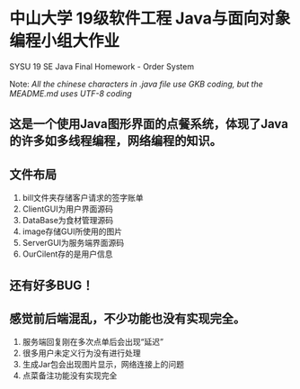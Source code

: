# 中山大学 19级软件工程 Java与面向对象编程小组大作业

SYSU 19 SE Java Final Homework - Order System

Note:
*All the chinese characters in .java file use GKB coding, but the MEADME.md uses UTF-8 coding*

## 这是一个使用Java图形界面的点餐系统，体现了Java的许多如多线程编程，网络编程的知识。

## 文件布局

1. bill文件夹存储客户请求的签字账单
2. ClientGUI为用户界面源码
3. DataBase为食材管理源码
4. image存储GUI所使用的图片
5. ServerGUI为服务端界面源码
6. OurCilent存的是用户信息
   
## 还有好多BUG！

## 感觉前后端混乱，不少功能也没有实现完全。

1. 服务端回复刚在多次点单后会出现“延迟”
2. 很多用户未定义行为没有进行处理
3. 生成Jar包会出现图片显示，网络连接上的问题
4. 点菜备注功能没有实现完全
   
